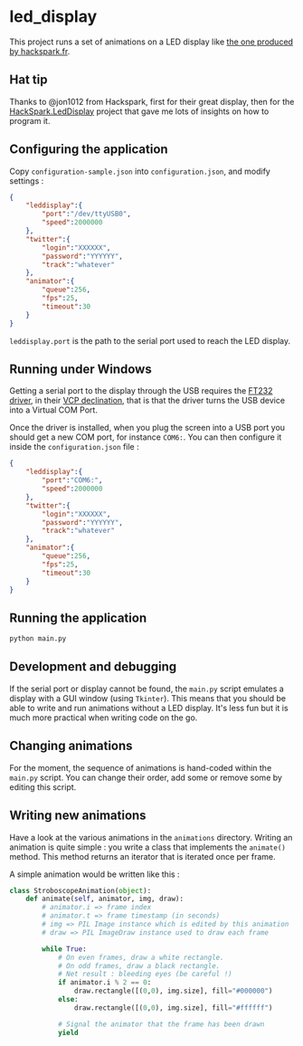 led_display
===========

This project runs a set of animations on a LED display like [the one produced by hackspark.fr](http://hackspark.fr/fr/afficheur-a-led-rvb-controle-en-usb-de-32cm-x-16cm.html).

Hat tip
-------

Thanks to @jon1012 from Hackspark, first for their great display, then for the [HackSpark.LedDisplay](https://bitbucket.org/jon1012/hackspark.leddisplay) project that gave me lots of insights on how to program it.

Configuring the application
---------------------------

Copy `configuration-sample.json` into `configuration.json`, and modify settings :

```json
{
    "leddisplay":{
        "port":"/dev/ttyUSB0",
        "speed":2000000
    },
    "twitter":{
        "login":"XXXXXX",
        "password":"YYYYYY",
        "track":"whatever"
    },
    "animator":{
        "queue":256,
        "fps":25,
        "timeout":30
    }
}
```

`leddisplay.port` is the path to the serial port used to reach the LED display.

Running under Windows
---------------------

Getting a serial port to the display through the USB requires the [FT232 driver](http://www.ftdichip.com/FTDrivers.htm), in their [VCP declination](http://www.ftdichip.com/Drivers/VCP.htm), that is that the driver turns the USB device into a Virtual COM Port.

Once the driver is installed, when you plug the screen into a USB port you should get a new COM port, for instance `COM6:`. You can then configure it inside the `configuration.json` file :

```json
{
    "leddisplay":{
        "port":"COM6:",
        "speed":2000000
    },
    "twitter":{
        "login":"XXXXXX",
        "password":"YYYYYY",
        "track":"whatever"
    },
    "animator":{
        "queue":256,
        "fps":25,
        "timeout":30
    }
}
```

Running the application
-----------------------

```sh
python main.py
```

Development and debugging
-------------------------

If the serial port or display cannot be found, the `main.py` script emulates a display with a GUI window (using `Tkinter`). This means that you should be able to write and run animations without a LED display. It's less fun but it is much more practical when writing code on the go.

Changing animations
-------------------

For the moment, the sequence of animations is hand-coded within the `main.py` script. You can change their order, add some or remove some by editing this script.

Writing new animations
----------------------

Have a look at the various animations in the `animations` directory. Writing an animation is quite simple : you write a class that implements the `animate()` method. This method returns an iterator that is iterated once per frame.

A simple animation would be written like this :

```python
class StroboscopeAnimation(object):
    def animate(self, animator, img, draw):
        # animator.i => frame index
        # animator.t => frame timestamp (in seconds)
        # img => PIL Image instance which is edited by this animation
        # draw => PIL ImageDraw instance used to draw each frame

        while True:
            # On even frames, draw a white rectangle.
            # On odd frames, draw a black rectangle.
            # Net result : bleeding eyes (be careful !)
            if animator.i % 2 == 0:
                draw.rectangle([(0,0), img.size], fill="#000000")
            else:
                draw.rectangle([(0,0), img.size], fill="#ffffff")

            # Signal the animator that the frame has been drawn
            yield
```